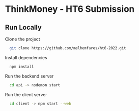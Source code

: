 
# ThinkMoney - HT6 Submission




## Run Locally

Clone the project

```bash
  git clone https://github.com/melhemfares/ht6-2022.git
```

Install dependencies

```bash
  npm install
```

Run the backend server

```bash
  cd api -> nodemon start
```

Run the client server

```bash
  cd client -> npm start --web
```

